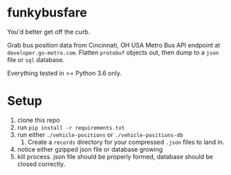 # funkybusfare
You'd better get off the curb.

Grab bus position data from Cincinnati, OH USA Metro Bus API endpoint at ```developer.go-metro.com```.
Flatten `protobuf` objects out, then dump to a `json` file or `sql` database.

Everything tested in >= Python 3.6 only.

# Setup
1. clone this repo
1. run ```pip install -r requirements.txt```
1. run either ```./vehicle-positions``` or ```./vehicle-positions-db```
    1. Create a `records` directory for your compressed `.json` files to land in.
1. notice either gzipped json file or database growing
1. kill process. json file should be properly formed, database should be closed correctly.

